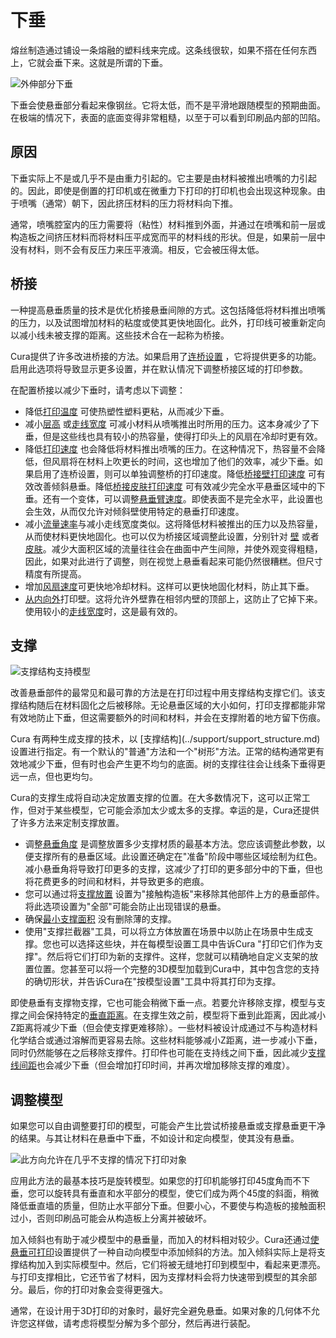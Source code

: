 下垂
====
熔丝制造通过铺设一条熔融的塑料线来完成。这条线很软，如果不搭在任何东西上，它就会垂下来。这就是所谓的下垂。

![外伸部分下垂](../images/sagging.jpg)

下垂会使悬垂部分看起来像钢丝。它将太低，而不是平滑地跟随模型的预期曲面。在极端的情况下，表面的底面变得非常粗糙，以至于可以看到印刷品内部的凹陷。

原因
----
下垂实际上不是或几乎不是由重力引起的。它主要是由材料被推出喷嘴的力引起的。因此，即使是倒置的打印机或在微重力下打印的打印机也会出现这种现象。由于喷嘴（通常）朝下，因此挤压材料的压力将材料向下推。

通常，喷嘴腔室内的压力需要将（粘性）材料推到外面，并通过在喷嘴和前一层或构造板之间挤压材料而将材料压平成宽而平的材料线的形状。但是，如果前一层中没有材料，则不会有反压力来压平液滴。相反，它会被压得太低。

桥接
----
一种提高悬垂质量的技术是优化桥接悬垂间隙的方式。这包括降低将材料推出喷嘴的压力，以及试图增加材料的粘度或使其更快地固化。此外，打印线可被重新定向以减小线未被支撑的距离。这些技术合在一起称为桥接。

Cura提供了许多改进桥接的方法。如果启用了[连桥设置](../experimental/bridge_settings_enabled.md) ，它将提供更多的功能。启用此选项将导致显示更多设置，并在默认情况下调整桥接区域的打印参数。

在配置桥接以减少下垂时，请考虑以下调整：
* 降低[打印温度](../material/material_print_temperature.md) 可使热塑性塑料更粘，从而减少下垂。
* 减小[层高](../resolution/layer_height.md) 或[走线宽度](../resolution/line_width.md) 可减小材料从喷嘴推出时所用的压力。这本身减少了下垂，但是这些线也具有较小的热容量，使得打印头上的风扇在冷却时更有效。
* 降低[打印速度](../speed/speed_print.md) 也会降低将材料推出喷嘴的压力。在这种情况下，热容量不会降低，但风扇将在材料上吹更长的时间，这也增加了他们的效率，减少下垂。如果启用了连桥设置，则可以单独调整桥的打印速度。降低[桥接壁打印速度](../experimental/bridge_wall_speed.md) 可有效改善倾斜悬垂。降低[桥接皮肤打印速度](../experimental/bridge_skin_speed.md) 可有效减少完全水平悬垂区域中的下垂。还有一个变体，可以调整[悬垂臂速度](../experimental/wall_overhang_speed_factor.md)。即使表面不是完全水平，此设置也会生效，从而仅允许对倾斜壁使用特定的悬垂打印速度。
* 减小[流量速率](../material/material_flow.md)与减小走线宽度类似。这将降低材料被推出的压力以及热容量，从而使材料更快地固化。也可以仅为桥接区域调整此设置，分别针对 [壁](../experimental/bridge_wall_material_flow.md) 或者 [皮肤](../experimental/bridge_skin_material_flow.md)。减少大面积区域的流量往往会在曲面中产生间隙，并使外观变得粗糙，因此，如果对此进行了调整，则在视觉上悬垂看起来可能仍然很糟糕。但尺寸精度有所提高。
* 增加[风扇速度](../cooling/cool_fan_speed.md)可更快地冷却材料。这样可以更快地固化材料，防止其下垂。
* [从内向外](../shell/outer_inset_first.md)打印壁。这将允许外壁靠在相邻内壁的顶部上，这防止了它掉下来。使用较小的[走线宽度](../resolution/wall_line_width_0.md)时，这是最有效的。

<!--screenshot {
"image_path": "support_enable.png",
"models": [{"script": "pipe_corner.scad"}],
"camera_position": [77, 197, 40],
"settings": {"support_enable": true},
"colours": 64
}-->
支撑
----
![支撑结构支持模型](../images/support_enable.png)

改善悬垂部件的最常见和最可靠的方法是在打印过程中用支撑结构支撑它们。该支撑结构随后在材料固化之后被移除。无论悬垂区域的大小如何，打印支撑都能非常有效地防止下垂，但这需要额外的时间和材料，并会在支撑附着的地方留下伤痕。

<!--if cura_version >= 4.7-->Cura 有两种生成支撑的技术，以 [支撑结构](../support/support_structure.md) 设置进行指定。有一个默认的"普通"方法和一个"树形"方法。正常的结构通常更有效地减少下垂，但有时也会产生更不均匀的底面。树的支撑往往会让线条下垂得更远一点，但也更均匀。<!--endif-->
<!--if cura_version < 4.7:Cura有两种生成支撑的技术。有一个默认的"区域支持"方法，该方法在 [支撑已启用](../support/support_enable.md)时生成。或者，如果[启用了树支撑]（../experimental/support_tree_enable.md），则使用树形支撑方法。默认技术通常更有效地减少下垂，但有时也会产生更不均匀的底面。树的支撑往往会让弦下垂得更远，但也更均匀。-->

Cura的支撑生成将自动决定放置支撑的位置。在大多数情况下，这可以正常工作，但对于某些模型，它可能会添加太少或太多的支撑。幸运的是，Cura还提供了许多方法来定制支撑放置。
* 调整[悬垂角度](../support/support_angle.md) 是调整放置多少支撑材质的最基本方法。您应该调整此参数，以便支撑所有的悬垂区域。此设置还确定在"准备"阶段中哪些区域绘制为红色。减小悬垂角将导致打印更多的支撑，这减少了打印的更多部分中的下垂，但也将花费更多的时间和材料，并导致更多的疤痕。
* 您可以通过将[支撑放置](../support/support_type.md) 设置为"接触构造板"来移除其他部件上方的悬垂部件。将此选项设置为"全部"可能会防止出现错误的悬垂。
* 确保[最小支撑面积](../support/minimum_support_area.md) 没有删除薄的支撑。
* 使用"支撑拦截器"工具，可以将立方体放置在场景中以防止在场景中生成支撑。您也可以选择这些块，并在每模型设置工具中告诉Cura "打印它们作为支撑"。然后将它们打印为新的支撑件。这样，您就可以精确地自定义支架的放置位置。您甚至可以将一个完整的3D模型加载到Cura中，其中包含您的支持的确切形状，并告诉Cura在"按模型设置"工具中将其打印为支撑。

即使悬垂有支撑物支撑，它也可能会稍微下垂一点。若要允许移除支撑，模型与支撑之间会保持特定的[垂直距离](../support/support_z_distance.md)。在支撑生效之前，模型将下垂到此距离，因此减小Z距离将减少下垂（但会使支撑更难移除）。一些材料被设计成通过不与构造材料化学结合或通过溶解而更容易去除。这些材料能够减小Z距离，进一步减小下垂，同时仍然能够在之后移除支撑件。打印件也可能在支持线之间下垂，因此减少[支撑线间距](../support/support_line_distance.md)也会减少下垂（但会增加打印时间，并再次增加移除支撑的难度）。

调整模型
----
如果您可以自由调整要打印的模型，可能会产生比尝试桥接悬垂或支撑悬垂更干净的结果。与其让材料在悬垂中下垂，不如设计和定向模型，使其没有悬垂。

<!--screenshot {
"image_path": "support_minimise_overhang.png",
"models": [
{
"script": "dowel.scad",
"transformation": ["rotateY(127)"]
}
],
"settings": {"support_angle": 55},
"camera_position": [21, -104, -30],
"layer": -1
}-->
![此方向允许在几乎不支撑的情况下打印对象](../images/support_minimise_overhang.png)

应用此方法的最基本技巧是旋转模型。如果您的打印机能够打印45度角而不下垂，您可以旋转具有垂直和水平部分的模型，使它们成为两个45度的斜面，稍微降低垂直墙的质量，但防止水平部分下垂。但要小心，不要使与构造板的接触面积过小，否则印刷品可能会从构造板上分离并被破坏。

加入倾斜也有助于减少模型中的悬垂量，而加入的材料相对较少。Cura还通过[使悬垂可打印](../experimental/conical_overhang_enabled.md)设置提供了一种自动向模型中添加倾斜的方法。加入倾斜实际上是将支撑结构加入到实际模型中。然后，它们将被无缝地打印到模型中，看起来更漂亮。与打印支撑相比，它还节省了材料，因为支撑材料会将力快速带到模型的其余部分。最后，你的打印对象会变得更强大。

通常，在设计用于3D打印的对象时，最好完全避免悬垂。如果对象的几何体不允许您这样做，请考虑将模型分解为多个部分，然后再进行装配。
